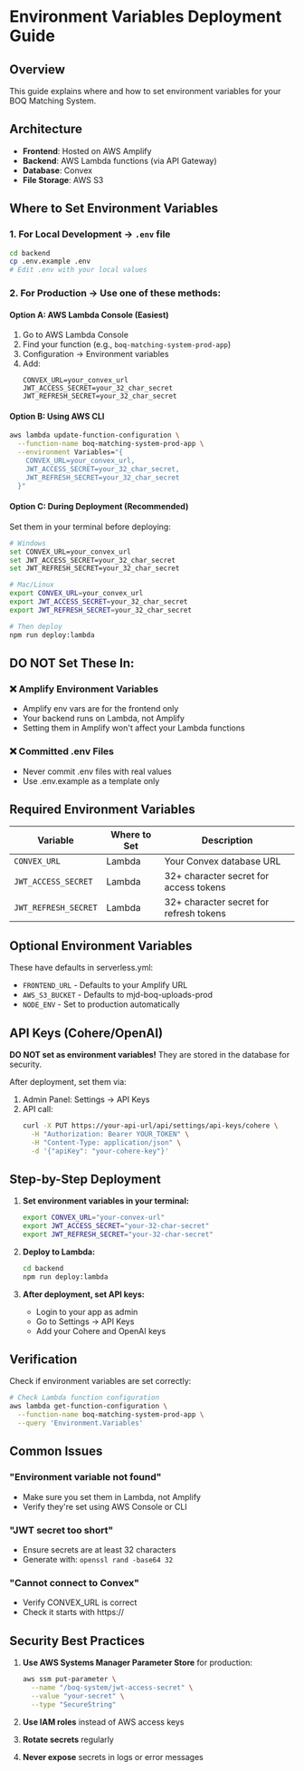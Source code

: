 # Environment Variables Deployment Guide

## Overview
This guide explains where and how to set environment variables for your BOQ Matching System.

## Architecture
- **Frontend**: Hosted on AWS Amplify
- **Backend**: AWS Lambda functions (via API Gateway)
- **Database**: Convex
- **File Storage**: AWS S3

## Where to Set Environment Variables

### 1. **For Local Development** → `.env` file
```bash
cd backend
cp .env.example .env
# Edit .env with your local values
```

### 2. **For Production** → Use one of these methods:

#### Option A: AWS Lambda Console (Easiest)
1. Go to AWS Lambda Console
2. Find your function (e.g., `boq-matching-system-prod-app`)
3. Configuration → Environment variables
4. Add:
   ```
   CONVEX_URL=your_convex_url
   JWT_ACCESS_SECRET=your_32_char_secret
   JWT_REFRESH_SECRET=your_32_char_secret
   ```

#### Option B: Using AWS CLI
```bash
aws lambda update-function-configuration \
  --function-name boq-matching-system-prod-app \
  --environment Variables="{
    CONVEX_URL=your_convex_url,
    JWT_ACCESS_SECRET=your_32_char_secret,
    JWT_REFRESH_SECRET=your_32_char_secret
  }"
```

#### Option C: During Deployment (Recommended)
Set them in your terminal before deploying:
```bash
# Windows
set CONVEX_URL=your_convex_url
set JWT_ACCESS_SECRET=your_32_char_secret
set JWT_REFRESH_SECRET=your_32_char_secret

# Mac/Linux
export CONVEX_URL=your_convex_url
export JWT_ACCESS_SECRET=your_32_char_secret
export JWT_REFRESH_SECRET=your_32_char_secret

# Then deploy
npm run deploy:lambda
```

## DO NOT Set These In:

### ❌ **Amplify Environment Variables**
- Amplify env vars are for the frontend only
- Your backend runs on Lambda, not Amplify
- Setting them in Amplify won't affect your Lambda functions

### ❌ **Committed .env Files**
- Never commit .env files with real values
- Use .env.example as a template only

## Required Environment Variables

| Variable | Where to Set | Description |
|----------|--------------|-------------|
| `CONVEX_URL` | Lambda | Your Convex database URL |
| `JWT_ACCESS_SECRET` | Lambda | 32+ character secret for access tokens |
| `JWT_REFRESH_SECRET` | Lambda | 32+ character secret for refresh tokens |

## Optional Environment Variables

These have defaults in serverless.yml:
- `FRONTEND_URL` - Defaults to your Amplify URL
- `AWS_S3_BUCKET` - Defaults to mjd-boq-uploads-prod
- `NODE_ENV` - Set to production automatically

## API Keys (Cohere/OpenAI)

**DO NOT set as environment variables!** 
They are stored in the database for security.

After deployment, set them via:
1. Admin Panel: Settings → API Keys
2. API call:
   ```bash
   curl -X PUT https://your-api-url/api/settings/api-keys/cohere \
     -H "Authorization: Bearer YOUR_TOKEN" \
     -H "Content-Type: application/json" \
     -d '{"apiKey": "your-cohere-key"}'
   ```

## Step-by-Step Deployment

1. **Set environment variables in your terminal:**
   ```bash
   export CONVEX_URL="your-convex-url"
   export JWT_ACCESS_SECRET="your-32-char-secret"
   export JWT_REFRESH_SECRET="your-32-char-secret"
   ```

2. **Deploy to Lambda:**
   ```bash
   cd backend
   npm run deploy:lambda
   ```

3. **After deployment, set API keys:**
   - Login to your app as admin
   - Go to Settings → API Keys
   - Add your Cohere and OpenAI keys

## Verification

Check if environment variables are set correctly:

```bash
# Check Lambda function configuration
aws lambda get-function-configuration \
  --function-name boq-matching-system-prod-app \
  --query 'Environment.Variables'
```

## Common Issues

### "Environment variable not found"
- Make sure you set them in Lambda, not Amplify
- Verify they're set using AWS Console or CLI

### "JWT secret too short"
- Ensure secrets are at least 32 characters
- Generate with: `openssl rand -base64 32`

### "Cannot connect to Convex"
- Verify CONVEX_URL is correct
- Check it starts with https://

## Security Best Practices

1. **Use AWS Systems Manager Parameter Store** for production:
   ```bash
   aws ssm put-parameter \
     --name "/boq-system/jwt-access-secret" \
     --value "your-secret" \
     --type "SecureString"
   ```

2. **Use IAM roles** instead of AWS access keys
3. **Rotate secrets** regularly
4. **Never expose** secrets in logs or error messages